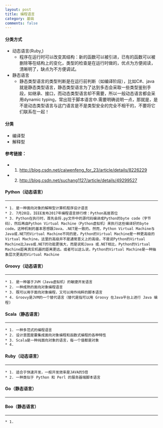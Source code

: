 ```yaml
---
layout: post
title: 编程语言
category: 基础
comments: false
---
```


#### 分类方式

* 动态语言(Ruby,)
	* 程序在运行时可以改变其结构：新的函数可以被引进，已有的函数可以被删除等在结构上的变化，类型的检查是在运行时做的，优点为方便阅读，清晰明了，缺点为不方便调试。
* 静态语言
	* 静态类型语言的类型判断是在运行前判断（如编译阶段），比如C#、java就是静态类型语言，静态类型语言为了达到多态会采取一些类型鉴别手段，如继承、接口，而动态类型语言却不需要，所以一般动态语言都会采用dynamic typing，常出现于脚本语言中.需要明确说明一点，那就是，是不是动态类型语言与这门语言是不是类型安全的完全不相干的，不要将它们联系在一起！

#### 分类

* 编译型
* 解释型

#### 参考链接：
* 1.  <http://blog.csdn.net/caiwenfeng_for_23/article/details/8226229>
* 2.  <http://blog.csdn.net/suchang1127/article/details/49299527>


#### Python（动态语言）
----
	* 1. 是一种面向对象的解释型计算机程序设计语言
	* 2. 7月20日，IEEE发布2017年编程语言排行榜：Python高居首位
	* 3. Python在执行时，首先会将.py文件中的源代码编译成Python的byte code（字节码），然后再由Python Virtual Machine（Python虚拟机）来执行这些编译好的byte code。这种机制的基本思想跟Java，.NET是一致的。然而，Python Virtual Machine与Java或.NET的Virtual Machine不同的是，Python的Virtual Machine是一种更高级的Virtual Machine。这里的高级并不是通常意义上的高级，不是说Python的Virtual Machine比Java或.NET的功能更强大，而是说和Java 或.NET相比，Python的Virtual Machine距离真实机器的距离更远。或者可以这么说，Python的Virtual Machine是一种抽象层次更高的Virtual Machine




#### Groovy（动态语言）
----
	* 1. 是一种基于JVM（Java虚拟机）的敏捷开发语言
	* 2. 一种成熟的面向对象编程语言
	* 3. 既可以用于面向对象编程，又可以用作纯粹的脚本语言
	* 4. Groovy是JVM的一个替代语言（替代是指可以用 Groovy 在Java平台上进行 Java 编程)

	

#### Scala（静态语言）
----
	* 1. 一种多范式的编程语言
	* 2. 设计意图是要集成面向对象编程和函数式编程的各种特性
	* 3. Scala是一种纯面向对象的语言，每一个值都是对象
	* 4. 
	
#### Ruby（动态语言）
----
	* 1. 适合于快速开发，一般开发效率是JAVA的5倍
	* 2. 一种类似于 Python 和 Perl 的服务器端脚本语言
 
#### Go（静态语言）
----


#### Boo（静态语言）
----
	* 1. 